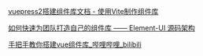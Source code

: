 [vuepress2搭建组件库文档 - 使用Vite制作组件库](https://www.bilibili.com/video/BV1aT4y1z7Qo/?spm_id_from=333.788&vd_source=3d9e9a0e7677ae790c38995a8e2d121a)

[如何快速为团队打造自己的组件库 —— Element-UI 源码架构](https://www.bilibili.com/video/BV1pN41197t6/?spm_id_from=333.337.search-card.all.click&vd_source=3d9e9a0e7677ae790c38995a8e2d121a)

[手把手教你搭建vue组件库_哔哩哔哩_bilibili](https://www.bilibili.com/video/BV1eX4y1b7se/?spm_id_from=333.1007.tianma.16-1-47.click&vd_source=3d9e9a0e7677ae790c38995a8e2d121a)